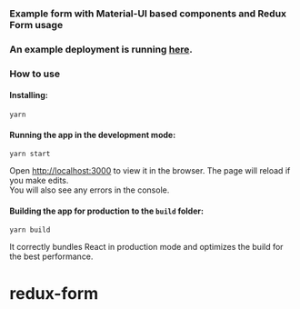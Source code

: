 ### Example form with Material-UI based components and Redux Form usage

### An example deployment is running [here](https://redux-form-55f76.firebaseapp.com).

### How to use

#### Installing:

```
yarn
```

#### Running the app in the development mode:

```
yarn start
```

Open [http://localhost:3000](http://localhost:3000) to view it in the browser.
The page will reload if you make edits.<br>
You will also see any errors in the console.

#### Building the app for production to the `build` folder:

```
yarn build
```

It correctly bundles React in production mode and optimizes the build for the best performance.
# redux-form

